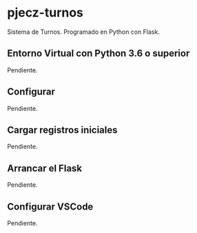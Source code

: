# pjecz-turnos

Sistema de Turnos. Programado en Python con Flask.

## Entorno Virtual con Python 3.6 o superior

Pendiente.

## Configurar

Pendiente.

## Cargar registros iniciales

Pendiente.

## Arrancar el Flask

Pendiente.

## Configurar VSCode

Pendiente.
